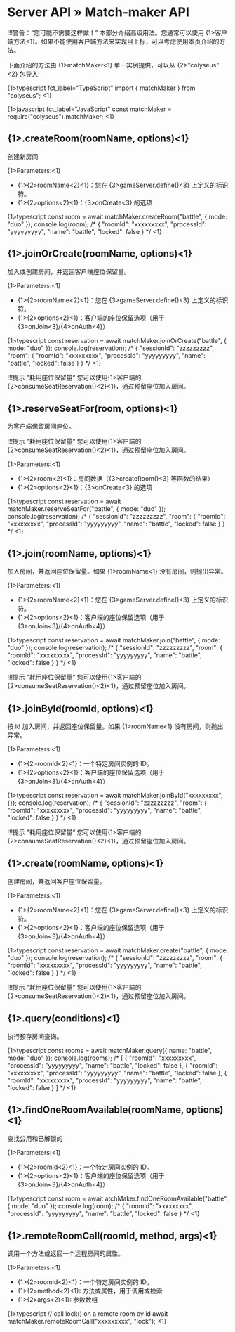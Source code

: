# Server API » Match-maker API

!!!警告：“您可能不需要这样做！” 本部分介绍高级用法。您通常可以使用 {1>客户端方法<1}。如果不能使用客户端方法来实现目上标，可以考虑使用本页介绍的方法。

下面介绍的方法由 {1>matchMaker<1} 单一实例提供，可以从 {2>"colyseus"<2} 包导入:

{1>typescript fct\_label="TypeScript" import { matchMaker } from "colyseus"; <1}

{1>javascript fct\_label="JavaScript" const matchMaker = require("colyseus").matchMaker; <1}

## {1>.createRoom(roomName, options)<1}
创建新房间

{1>Parameters:<1}

- {1>{2>roomName<2}<1}：您在 {3>gameServer.define()<3} 上定义的标识符。
- {1>{2>options<2}<1}：{3>onCreate<3} 的选项

{1>typescript const room = await matchMaker.createRoom("battle", { mode: "duo" }); console.log(room); /* { "roomId": "xxxxxxxxx", "processId": "yyyyyyyyy", "name": "battle", "locked": false } \*/ <1}

## {1>.joinOrCreate(roomName, options)<1}

加入或创建房间，并返回客户端座位保留量。

{1>Parameters:<1}

- {1>{2>roomName<2}<1}：您在 {3>gameServer.define()<3} 上定义的标识符。
- {1>{2>options<2}<1}：客户端的座位保留选项（用于 {3>onJoin<3}/{4>onAuth<4}）

{1>typescript const reservation = await matchMaker.joinOrCreate("battle", { mode: "duo" }); console.log(reservation); /* { "sessionId": "zzzzzzzzz", "room": { "roomId": "xxxxxxxxx", "processId": "yyyyyyyyy", "name": "battle", "locked": false } } \*/ <1}

!!!提示 "耗用座位保留量“ 您可以使用{1>客户端的 {2>consumeSeatReservation()<2}<1}，通过预留座位加入房间。

## {1>.reserveSeatFor(room, options)<1}
为客户端保留房间座位。

!!!提示 "耗用座位保留量“ 您可以使用{1>客户端的 {2>consumeSeatReservation()<2}<1}，通过预留座位加入房间。

{1>Parameters:<1}

- {1>{2>room<2}<1}：房间数据（{3>createRoom()<3} 等函数的结果）
- {1>{2>options<2}<1}：{3>onCreate<3} 的选项

{1>typescript const reservation = await matchMaker.reserveSeatFor("battle", { mode: "duo" }); console.log(reservation); /* { "sessionId": "zzzzzzzzz", "room": { "roomId": "xxxxxxxxx", "processId": "yyyyyyyyy", "name": "battle", "locked": false } } \*/ <1}

## {1>.join(roomName, options)<1}
加入房间，并返回座位保留量。如果 {1>roomName<1} 没有房间，则抛出异常。

{1>Parameters:<1}

- {1>{2>roomName<2}<1}：您在 {3>gameServer.define()<3} 上定义的标识符。
- {1>{2>options<2}<1}：客户端的座位保留选项（用于 {3>onJoin<3}/{4>onAuth<4}）

{1>typescript const reservation = await matchMaker.join("battle", { mode: "duo" }); console.log(reservation); /* { "sessionId": "zzzzzzzzz", "room": { "roomId": "xxxxxxxxx", "processId": "yyyyyyyyy", "name": "battle", "locked": false } } \*/ <1}

!!!提示 "耗用座位保留量“ 您可以使用{1>客户端的 {2>consumeSeatReservation()<2}<1}，通过预留座位加入房间。

## {1>.joinById(roomId, options)<1}
按  id 加入房间，并返回座位保留量。如果 {1>roomName<1} 没有房间，则抛出异常。

{1>Parameters:<1}

- {1>{2>roomId<2}<1}：一个特定房间实例的 ID。
- {1>{2>options<2}<1}：客户端的座位保留选项（用于 {3>onJoin<3}/{4>onAuth<4}）

{1>typescript const reservation = await matchMaker.joinById("xxxxxxxxx", {}); console.log(reservation); /* { "sessionId": "zzzzzzzzz", "room": { "roomId": "xxxxxxxxx", "processId": "yyyyyyyyy", "name": "battle", "locked": false } } \*/ <1}

!!!提示 "耗用座位保留量“ 您可以使用{1>客户端的 {2>consumeSeatReservation()<2}<1}，通过预留座位加入房间。

## {1>.create(roomName, options)<1}
创建房间，并返回客户座位保留量。

{1>Parameters:<1}

- {1>{2>roomName<2}<1}：您在 {3>gameServer.define()<3} 上定义的标识符。
- {1>{2>options<2}<1}：客户端的座位保留选项（用于 {3>onJoin<3}/{4>onAuth<4}）

{1>typescript const reservation = await matchMaker.create("battle", { mode: "duo" }); console.log(reservation); /* { "sessionId": "zzzzzzzzz", "room": { "roomId": "xxxxxxxxx", "processId": "yyyyyyyyy", "name": "battle", "locked": false } } \*/ <1}

!!!提示 "耗用座位保留量“ 您可以使用{1>客户端的 {2>consumeSeatReservation()<2}<1}，通过预留座位加入房间。

## {1>.query(conditions)<1}
执行预存房间查询。

{1>typescript const rooms = await matchMaker.query({ name: "battle", mode: "duo" }); console.log(rooms); /* \[ { "roomId": "xxxxxxxxx", "processId": "yyyyyyyyy", "name": "battle", "locked": false }, { "roomId": "xxxxxxxxx", "processId": "yyyyyyyyy", "name": "battle", "locked": false }, { "roomId": "xxxxxxxxx", "processId": "yyyyyyyyy", "name": "battle", "locked": false } ] \*/ <1}

## {1>.findOneRoomAvailable(roomName, options)<1}
查找公用和已解锁的

{1>Parameters:<1}

- {1>{2>roomId<2}<1}：一个特定房间实例的 ID。
- {1>{2>options<2}<1}：客户端的座位保留选项（用于 {3>onJoin<3}/{4>onAuth<4}）

{1>typescript const room = await atchMaker.findOneRoomAvailable("battle", { mode: "duo" }); console.log(room); /* { "roomId": "xxxxxxxxx", "processId": "yyyyyyyyy", "name": "battle", "locked": false } \*/ <1}

## {1>.remoteRoomCall(roomId, method, args)<1}
调用一个方法或返回一个远程房间的属性。

{1>Parameters:<1}

- {1>{2>roomId<2}<1}：一个特定房间实例的 ID。
- {1>{2>method<2}<1}: 方法或属性，用于调用或检索
- {1>{2>args<2}<1}: 参数数组

{1>typescript // call lock() on a remote room by id await matchMaker.remoteRoomCall("xxxxxxxxx", "lock"); <1}

